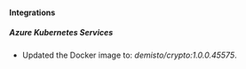 #### Integrations
##### Azure Kubernetes Services
- Updated the Docker image to: *demisto/crypto:1.0.0.45575*.
